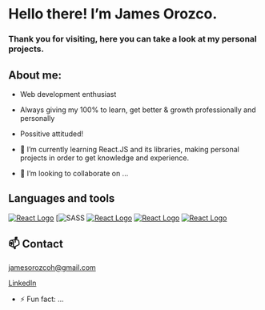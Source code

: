# Hello there! I’m James Orozco.
### Thank you for visiting, here you can take a look at my personal projects.

## About me:
- Web development enthusiast
- Always giving my 100% to learn, get better & growth professionally and personally
- Possitive attituded!
  

- 🌱 I’m currently learning React.JS and its libraries, making personal projects in order to get knowledge and experience.
- 💞️ I’m looking to collaborate on ...

## Languages and tools
[![React Logo](https://upload.wikimedia.org/wikipedia/commons/thumb/a/a7/React-icon.svg/100px-React-icon.svg.png)](https://reactjs.org/)
[![SASS](https://www.pngwing.com/en/search?q=sass)
[![React Logo](https://upload.wikimedia.org/wikipedia/commons/thumb/a/a7/React-icon.svg/100px-React-icon.svg.png)](https://reactjs.org/)
[![React Logo](https://upload.wikimedia.org/wikipedia/commons/thumb/a/a7/React-icon.svg/100px-React-icon.svg.png)](https://reactjs.org/)
[![React Logo](https://upload.wikimedia.org/wikipedia/commons/thumb/a/a7/React-icon.svg/100px-React-icon.svg.png)](https://reactjs.org/)


  
## 📫 Contact
jamesorozcoh@gmail.com

[LinkedIn](https://www.linkedin.com/in/james-orozco-922712291/)

- ⚡ Fun fact: ...
